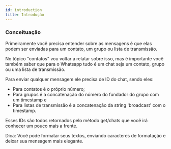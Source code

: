 ```yaml
---
id: introduction
title: Introdução
---
```


### Conceituação

Primeiramente você precisa entender sobre as mensagens é que elas podem ser enviadas para um contato, um grupo ou lista de transmissão.

No tópico "contatos" vou voltar a relatar sobre isso, mas é importante você também saber que para o Whatsapp tudo é um chat seja um contato, grupo ou uma lista de transmissão.

Para enviar qualquer mensagem ele precisa de ID do chat, sendo eles:
- Para contatos é o próprio número;
- Para grupos é a concatenação do número do fundador do grupo com um timestamp e
- Para listas de transmissão é a concatenação da string 'broadcast' com o timestamp.

Esses IDs são todos retornados pelo método get/chats que você irá conhecer um pouco mais a frente.

Dica: Você pode formatar seus textos, enviando caracteres de formatação e deixar sua mensagem mais elegante.
